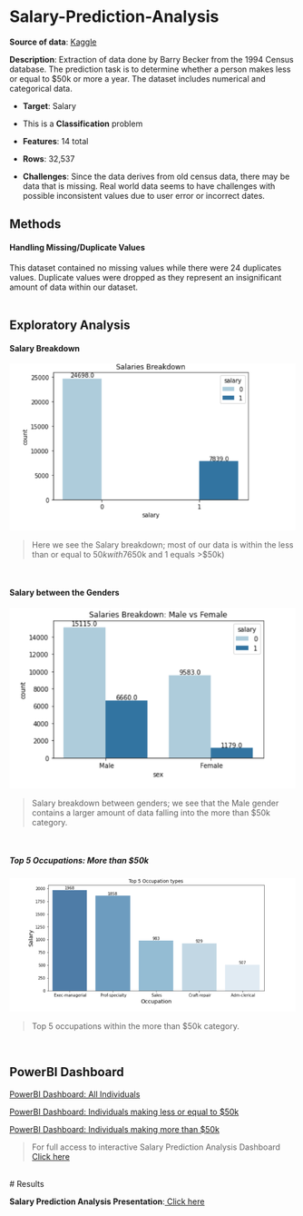 # Salary-Prediction-Analysis



**Source of data**: [Kaggle](https://www.kaggle.com/datasets/ayessa/salary-prediction-classification)

**Description**: Extraction of data done by Barry Becker from the 1994 Census database. The prediction task is to determine whether a person makes less or equal to $50k or more a year. The dataset includes numerical and categorical data. 

*   **Target**: Salary
*   This is a **Classification** problem


*   **Features**: 14 total


*   **Rows**: 32,537


*   **Challenges**: Since the data derives from old census data, there may be data that is missing. Real world data seems to have challenges with possible inconsistent values due to user error or incorrect dates.


## Methods
#### Handling Missing/Duplicate Values
This dataset contained no missing values while there were 24 duplicates values. Duplicate values were dropped as they represent an insignificant amount of data within our dataset. 
<br>
<br>

## Exploratory Analysis 

#### Salary Breakdown
![Salary Breakdown image](salary_breakdown.png)

> Here we see the Salary breakdown; most of our data is within the less than or equal to $50k with 76%. (0 equals <=$50k and 1 equals >$50k)
<br>

#### Salary between the Genders
![Salary Breakdown Between Gender image](salary_gender.png)

> Salary breakdown between genders; we see that the Male gender contains a larger amount of data falling into the more than $50k category.
<br>

##### Top 5 Occupations: More than $50k
![Top 5 occupations image](top_5.png)

> Top 5 occupations within the more than $50k category.
<br>

## PowerBI Dashboard
<a href="Salary_Prediction_Analysis_all.pdf" target="_blank">PowerBI Dashboard: All Individuals</a>
<br>

<a href="Salary_Prediction_Analysis_less_50k.pdf" target="_blank">PowerBI Dashboard: Individuals making less or equal to $50k</a>
<br>

<a href="Salary_Prediction_Analysis_more_50k.pdf" target="_blank">PowerBI Dashboard: Individuals making more than $50k</a>
<br>


>For full access to interactive Salary Prediction Analysis Dashboard <a href="https://app.powerbi.com/groups/me/reports/8fefbc9b-babc-4957-b8d0-61e670e5f983?ctid=4981a704-f6a3-4ac0-89c2-a3812354a3ff&pbi_source=linkShare" target="_blank">Click here</a>

<br>
# Results
<br>

**Salary Prediction Analysis Presentation**:<a href="https://docs.google.com/presentation/d/1DWoRXdvNVrWKYUw72BFdQDpyIZZYY6j70uRr9utBPJg/edit?usp=sharing"> Click here</a>

